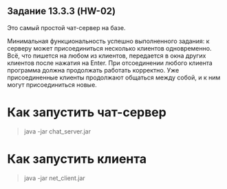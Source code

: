 ## Задание 13.3.3 (HW-02)

Это самый простой чат-сервер на базе.

Минимальная функциональность успешно выполненного задания: к серверу может присоединиться несколько клиентов одновременно. Всё, что пишется на любом из клиентов, передается в окна других клиентов после нажатия на Enter. При отсоединении любого клиента программа должна продолжать работать корректно. Уже присоединенные клиенты продолжают общаться между собой, и к ним могут присоединиться новые.

# Как запустить чат-сервер
> java -jar chat_server.jar

# Как запустить клиента
> java -jar net_client.jar